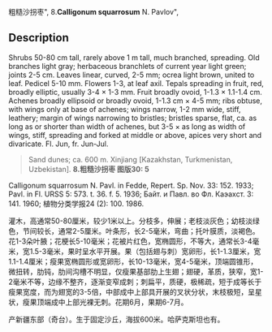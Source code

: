 粗糙沙拐枣",
8.**Calligonum squarrosum** N. Pavlov",

## Description
Shrubs 50-80 cm tall, rarely above 1 m tall, much branched, spreading. Old branches light gray; herbaceous branchlets of current year light green; joints 2-5 cm. Leaves linear, curved, 2-5 mm; ocrea light brown, united to leaf. Pedicel 5-10 mm. Flowers 1-3, at leaf axil. Tepals spreading in fruit, red, broadly elliptic, usually 3-4 × 1-3 mm. Fruit broadly ovoid, 1-1.3 × 1.1-1.4 cm. Achenes broadly ellipsoid or broadly ovoid, 1-1.3 cm × 4-5 mm; ribs obtuse, with wings only at base of achenes; wings narrow, 1-2 mm wide, stiff, leathery; margin of wings narrowing to bristles; bristles sparse, flat, ca. as long as or shorter than width of achenes, but 3-5 × as long as width of wings, stiff, spreading and forked at middle or above, apices very short and divaricate. Fl. Jun, fr. Jun-Jul.

> Sand dunes; ca. 600 m. Xinjiang [Kazakhstan, Turkmenistan, Uzbekistan].
**8.粗糙沙拐枣 图版30: 5**

Calligonum squarrosum N. Pavl. in Fedde, Repert. Sp. Nov. 33: 152. 1933; Pavl. in Fl. URSS 5: 573. t. 36. f. 5. 1936; Байт. и Павл. во Фл. Каэахст. 3: 141. 1960; 植物分类学报24 (2): 100. 1986.

灌木，高通常50-80厘米，较少1米以上。分枝多，伸展；老枝淡灰色；幼枝淡绿色，节间较长，通常2-5厘米。叶条形，长2-5毫米，弯曲；托叶膜质，淡褐色。花1-3朵叶腋；花梗长5-10毫米；花被片红色，宽椭圆形，不等大，通常长3-4毫米，宽1.5-3毫米，果时呈水平开展。果（包括翅与刺）宽卵形，长1-1.3厘米，宽1.1-1.4厘米；瘦果宽椭圆形或宽卵形，长10-13毫米，宽4-5毫米，顶端圆锥形，微扭转，肋钝，肋间沟槽不明显，仅瘦果基部肋上生翅；翅硬，革质，狭窄，宽1-2毫米不等，边缘不整齐，逐渐变窄成刺；刺扁平，质硬，极稀疏，短于成等长于瘦果宽度，而为翅宽的3-5倍，中部成中上部具开展的叉状分状，末枝极短，呈星状，瘦果顶端成中上部光裸无刺。花期6月，果期6-7月。

产新疆东部（奇台）。生于固定沙丘，海拔600米。哈萨克斯坦也有。
